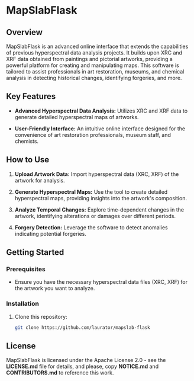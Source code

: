 # MapSlabFlask

## Overview

MapSlabFlask is an advanced online interface that extends the capabilities of previous hyperspectral data analysis projects. It builds upon XRC and XRF data obtained from paintings and pictorial artworks, providing a powerful platform for creating and manipulating maps. This software is tailored to assist professionals in art restoration, museums, and chemical analysis in detecting historical changes, identifying forgeries, and more.

## Key Features

- **Advanced Hyperspectral Data Analysis:** Utilizes XRC and XRF data to generate detailed hyperspectral maps of artworks.

- **User-Friendly Interface:** An intuitive online interface designed for the convenience of art restoration professionals, museum staff, and chemists.

## How to Use

1. **Upload Artwork Data:** Import hyperspectral data (XRC, XRF) of the artwork for analysis.

2. **Generate Hyperspectral Maps:** Use the tool to create detailed hyperspectral maps, providing insights into the artwork's composition.

3. **Analyze Temporal Changes:** Explore time-dependent changes in the artwork, identifying alterations or damages over different periods.

4. **Forgery Detection:** Leverage the software to detect anomalies indicating potential forgeries.

## Getting Started

### Prerequisites

- Ensure you have the necessary hyperspectral data files (XRC, XRF) for the artwork you want to analyze.

### Installation

1. Clone this repository:

   ```bash
   git clone https://github.com/laurator/mapslab-flask
   ```

## License

MapSlabFlask is licensed under the Apache License 2.0 - see the **LICENSE.md** file for details, and please, copy **NOTICE.md** and **CONTRIBUTORS.md** to reference this work.



